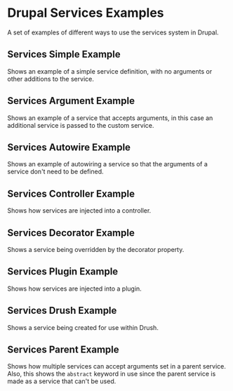 # Drupal Services Examples

A set of examples of different ways to use the services system in Drupal.

## Services Simple Example

Shows an example of a simple service definition, with no arguments or other
additions to the service.

## Services Argument Example

Shows an example of a service that accepts arguments, in this case an
additional service is passed to the custom service.

## Services Autowire Example

Shows an example of autowiring a service so that the arguments of a service
don't need to be defined.

## Services Controller Example

Shows how services are injected into a controller.

## Services Decorator Example

Shows a service being overridden by the decorator property.

## Services Plugin Example

Shows how services are injected into a plugin.

## Services Drush Example

Shows a service being created for use within Drush.

## Services Parent Example

Shows how multiple services can accept arguments set in a parent service. Also,
this shows the `abstract` keyword in use since the parent service is made as a
service that can't be used.
